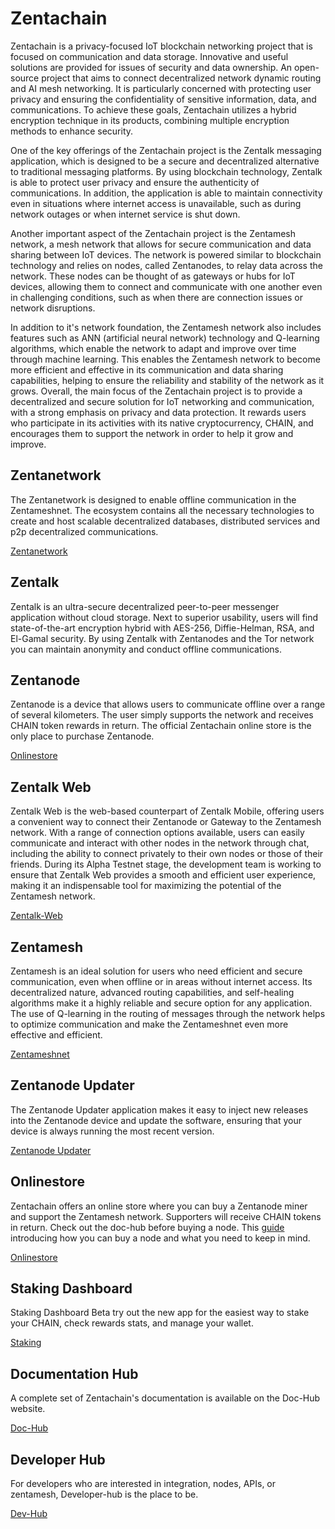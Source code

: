 # Zentachain
Zentachain is a privacy-focused IoT blockchain networking project that is focused on communication and data storage. Innovative and useful solutions are provided for issues of security and data ownership. An open-source project that aims to connect decentralized network dynamic routing and AI mesh networking. It is particularly concerned with protecting user privacy and ensuring the confidentiality of sensitive information, data, and communications. To achieve these goals, Zentachain utilizes a hybrid encryption technique in its products, combining multiple encryption methods to enhance security.

One of the key offerings of the Zentachain project is the Zentalk messaging application, which is designed to be a secure and decentralized alternative to traditional messaging platforms. By using blockchain technology, Zentalk is able to protect user privacy and ensure the authenticity of communications. In addition, the application is able to maintain connectivity even in situations where internet access is unavailable, such as during network outages or when internet service is shut down.

Another important aspect of the Zentachain project is the Zentamesh network, a mesh network that allows for secure communication and data sharing between IoT devices. The network is powered similar to blockchain technology and relies on nodes, called Zentanodes, to relay data across the network. These nodes can be thought of as gateways or hubs for IoT devices, allowing them to connect and communicate with one another even in challenging conditions, such as when there are connection issues or network disruptions.

In addition to it's network foundation, the Zentamesh network also includes features such as ANN (artificial neural network) technology and Q-learning algorithms, which enable the network to adapt and improve over time through machine learning. This enables the Zentamesh network to become more efficient and effective in its communication and data sharing capabilities, helping to ensure the reliability and stability of the network as it grows.
Overall, the main focus of the Zentachain project is to provide a decentralized and secure solution for IoT networking and communication, with a strong emphasis on privacy and data protection. It rewards users who participate in its activities with its native cryptocurrency, CHAIN, and encourages them to support the network in order to help it grow and improve.

## Zentanetwork

The Zentanetwork is designed to enable offline communication in the Zentameshnet. The ecosystem contains all the necessary technologies to create and host scalable decentralized databases, distributed services and p2p decentralized communications.

[Zentanetwork](https://docs.zentachain.io/zentanetwork)

## Zentalk

Zentalk is an ultra-secure decentralized peer-to-peer messenger application without cloud storage. Next to superior usability, users will find state-of-the-art encryption hybrid with AES-256, Diffie-Helman, RSA, and El-Gamal security. By using Zentalk with Zentanodes and the Tor network you can maintain anonymity and conduct offline communications.

## Zentanode

Zentanode is a device that allows users to communicate offline over a range of several kilometers. The user simply supports the network and receives CHAIN token rewards in return. The official Zentachain online store is the only place to purchase Zentanode.

[Onlinestore](https://zentanode.com)

## Zentalk Web

Zentalk Web is the web-based counterpart of Zentalk Mobile, offering users a convenient way to connect their Zentanode or Gateway to the Zentamesh network. With a range of connection options available, users can easily communicate and interact with other nodes in the network through chat, including the ability to connect privately to their own nodes or those of their friends. During its Alpha Testnet stage, the development team is working to ensure that Zentalk Web provides a smooth and efficient user experience, making it an indispensable tool for maximizing the potential of the Zentamesh network.

[Zentalk-Web](https://zentalk.chat)

## Zentamesh

Zentamesh is an ideal solution for users who need efficient and secure communication, even when offline or in areas without internet access. Its decentralized nature, advanced routing capabilities, and self-healing algorithms make it a highly reliable and secure option for any application. The use of Q-learning in the routing of messages through the network helps to optimize communication and make the Zentameshnet even more effective and efficient.

[Zentameshnet](https://docs.zentachain.io/Overview/introduction)

## Zentanode Updater

The Zentanode Updater application makes it easy to inject new releases into the Zentanode device and update the software, ensuring that your device is always running the most recent version.

[Zentanode Updater](https://github.com/ZentaChain/Zentanode-Updater)

## Onlinestore

Zentachain offers an online store where you can buy a Zentanode miner and support the Zentamesh network. Supporters will receive CHAIN tokens in return. Check out the doc-hub before buying a node. This [guide](https://docs.zentachain.io/zentanode/purchase-guide) introducing how you can buy a node and what you need to keep in mind.

[Onlinestore](https://zentanode.com)

## Staking Dashboard

Staking Dashboard Beta try out the new app for the easiest way to stake your CHAIN, check rewards stats, and manage your wallet.

[Staking](https://staking.zentachain.io)
 
## Documentation Hub

A complete set of Zentachain's documentation is available on the Doc-Hub website.

[Doc-Hub](https://docs.zentachain.io)

## Developer Hub

For developers who are interested in integration, nodes, APIs, or zentamesh, Developer-hub is the place to be.

[Dev-Hub](https://dev.zentachain.io)
